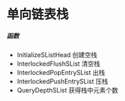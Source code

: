 # 单向链表栈

##### 函数

- InitializeSListHead 创建空栈
- InterlockedFlushSList 清空栈
- InterlockedPopEntrySList 出栈
- InterlockedPushEntrySList 压栈
- QueryDepthSList 获得栈中元素个数
